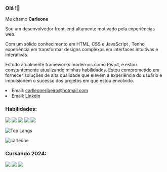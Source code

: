 ### Olá !👋
Me chamo <strong>Carleone</strong><p>Sou um desenvolvedor front-end altamente motivado pela experiências web.</p>
<p>Com um sólido conhecimento em HTML, CSS e JavaScript , Tenho experiência em transformar designs complexos em interfaces intuitivas e interativas.</p>
<p>Estudo atualmente frameworks modernos como React, e estou constantemente atualizando minhas habilidades.
Estou comprometido em fornecer soluções de alta qualidade que elevem a experiência do usuário e impulsionem o
sucesso dos projetos em que estou envolvido.</p>

<li>Email: <a href="https://outlook.live.com/mail/0/">carlleoneribeiro@hotmail.com</a>
<li>Email: <a href="www.linkedin.com/in/carleone-santos">Linkdin</a>
  
<h3>Habilidades:</h3>
<div class="box" style="display:flex,">
  
   <img src="https://img.shields.io/badge/HTML5-E34F26?style=for-the-badge&logo=html5&logoColor=white"/>
   <img src="https://img.shields.io/badge/CSS3-1572B6?style=for-the-badge&logo=css3&logoColor=white"/>
   <img src="https://img.shields.io/badge/GitHub-100000?style=for-the-badge&logo=github&logoColor=white"/>
   <img src="https://img.shields.io/badge/Bootstrap-563D7C?style=for-the-badge&logo=bootstrap&logoColor=white"/>
   <img src="https://img.shields.io/badge/JavaScript-323330?style=for-the-badge&logo=javascript&logoColor=F7DF1E"/>
</div>

![Top Langs](https://github-readme-stats.vercel.app/api/top-langs/?username=Carleone-Souza-Santos)



![carleone](https://github-readme-stats.vercel.app/api?username=Carleone-Souza-Santos)

<div class="box" style="display:flex,">
    <h3>Cursando 2024:</h3>
         <img src="https://img.shields.io/badge/Node.js-43853D?style=for-the-badge&logo=node.js&logoColor=white">
           <img src="https://img.shields.io/badge/TypeScript-007ACC?style=for-the-badge&logo=typescript&logoColor=white">
             <img src="https://img.shields.io/badge/Sass-CC6699?style=for-the-badge&logo=sass&logoColor=white">
         </div>

        

